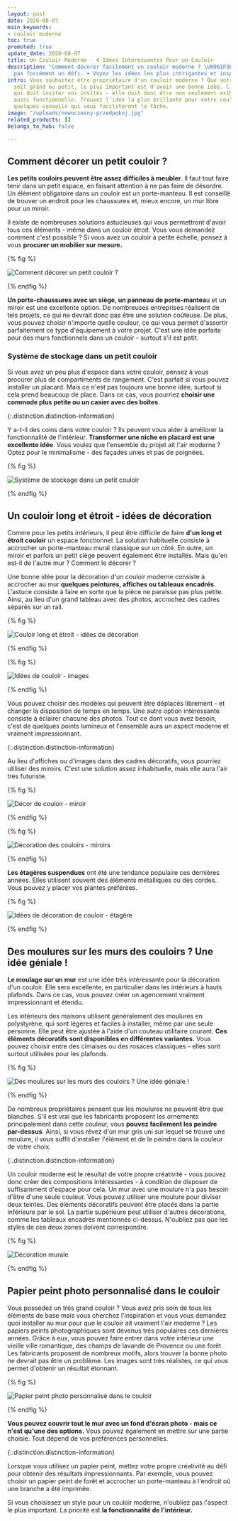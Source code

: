 ```yaml
---
layout: post
date: 2020-08-07
main_keywords:
- couloir moderne
toc: true
promoted: true
update_date: 2020-08-07
title: Un Couloir Moderne - 4 Idées Intéressantes Pour un Couloir
description: "Comment décorer facilement un couloir moderne ? \U0001F3E0 Ce n'est
  pas forcément un défi. ➡️ Voyez les idées les plus intrigantes et inspirez-vous."
intro: Vous souhaitez être propriétaire d'un couloir moderne ? Que votre intérieur
  soit grand ou petit, le plus important est d'avoir une bonne idée. C'est une pièce
  qui doit inviter vos invités - elle doit donc être non seulement esthétique mais
  aussi fonctionnelle. Trouvez l'idée la plus brillante pour votre couloir - utilisez
  quelques conseils qui vous faciliteront la tâche.
image: "/uploads/nowoczesny-przedpokoj.jpg"
related_products: []
belongs_to_hub: false

---
```

## Comment décorer un petit couloir ?

**Les petits couloirs peuvent être assez difficiles à meubler**. Il faut tout faire tenir dans un petit espace, en faisant attention à ne pas faire de désordre. Un élément obligatoire dans un couloir est un porte-manteau. Il est conseillé de trouver un endroit pour les chaussures et, mieux encore, un mur libre pour un miroir.

Il existe de nombreuses solutions astucieuses qui vous permettront d'avoir tous ces éléments - même dans un couloir étroit. Vous vous demandez comment c'est possible ? Si vous avez un couloir à petite échelle, pensez à vous **procurer un mobilier sur mesure.**

{% fig %}

![Comment décorer un petit couloir ?](/uploads/nowoczesny-przedpokoj.jpg "Comment décorer un petit couloir ?")

{% endfig %}

**Un porte-chaussures avec un siège, un panneau de porte-mantea**u et un miroir est une excellente option. De nombreuses entreprises réalisent de tels projets, ce qui ne devrait donc pas être une solution coûteuse. De plus, vous pouvez choisir n'importe quelle couleur, ce qui vous permet d'assortir parfaitement ce type d'équipement à votre projet. C'est une idée parfaite pour des murs fonctionnels dans un couloir - surtout s'il est petit.

### Système de stockage dans un petit couloir

Si vous avez un peu plus d'espace dans votre couloir, pensez à vous procurer plus de compartiments de rangement. C'est parfait si vous pouvez installer un placard. Mais ce n'est pas toujours une bonne idée, surtout si cela prend beaucoup de place. Dans ce cas, vous pourriez **choisir une commode plus petite ou un casier avec des boîtes**.

{:.distinction.distinction-information}

Y a-t-il des coins dans votre couloir ? Ils peuvent vous aider à améliorer la fonctionnalité de l'intérieur. **Transformer une niche en placard est une excellente idée**. Vous voulez que l'ensemble du projet ait l'air moderne ? Optez pour le minimalisme - des façades unies et pas de poignées.

{% fig %}

![Système de stockage dans un petit couloir](/uploads/nowoczesny-przedpokoj.jpg "Système de stockage dans un petit couloir")

{% endfig %}

## Un couloir long et étroit - idées de décoration

Comme pour les petits intérieurs, il peut être difficile de faire **d'un long et étroit couloir** un espace fonctionnel. La solution habituelle consiste à accrocher un porte-manteau mural classique sur un côté. En outre, un miroir et parfois un petit siège peuvent également être installés. Mais qu'en est-il de l'autre mur ? Comment le décorer ?

Une bonne idée pour la décoration d'un couloir moderne consiste à accrocher au mur **quelques peintures, affiches ou tableaux encadrés**. L'astuce consiste à faire en sorte que la pièce ne paraisse pas plus petite. Ainsi, au lieu d'un grand tableau avec des photos, accrochez des cadres séparés sur un rail.

{% fig %}

![Couloir long et étroit - idées de décoration](/uploads/nowoczesny-przedpokoj.jpg "Couloir long et étroit - idées de décoration")

{% endfig %}

{% fig %}

![Idées de couloir - images](/uploads/nowoczesny-przedpokoj.jpg "Idées de couloir - images")

{% endfig %}

Vous pouvez choisir des modèles qui peuvent être déplacés librement - et changer la disposition de temps en temps. Une autre option intéressante consiste à éclairer chacune des photos. Tout ce dont vous avez besoin, c'est de quelques points lumineux et l'ensemble aura un aspect moderne et vraiment impressionnant.

{:.distinction.distinction-information}

Au lieu d'affiches ou d'images dans des cadres décoratifs, vous pourriez utiliser des miroirs. C'est une solution assez inhabituelle, mais elle aura l'air très futuriste.

{% fig %}

![Décor de couloir - miroir](/uploads/nowoczesny-przedpokoj.jpg "Décor de couloir - miroir")

{% endfig %}

{% fig %}

![Décoration des couloirs - miroirs](/uploads/nowoczesny-przedpokoj.jpg "Décoration des couloirs - miroirs")

{% endfig %}

**Les étagères suspendues** ont été une tendance populaire ces dernières années. Elles utilisent souvent des éléments métalliques ou des cordes. Vous pouvez y placer vos plantes préférées.

{% fig %}

![Idées de décoration de couloir - étagère](/uploads/nowoczesny-przedpokoj.jpg "Idées de décoration de couloir - étagère")

{% endfig %}

## Des moulures sur les murs des couloirs ? Une idée géniale !

**Le moulage sur un mur** est une idée très intéressante pour la décoration d'un couloir. Elle sera excellente, en particulier dans les intérieurs à hauts plafonds. Dans ce cas, vous pouvez créer un agencement vraiment impressionnant et étendu.

Les intérieurs des maisons utilisent généralement des moulures en polystyrène, qui sont légères et faciles à installer, même par une seule personne. Elle peut être ajustée à l'aide d'un couteau utilitaire courant. **Ces éléments décoratifs sont disponibles en différentes variantes.** Vous pouvez choisir entre des cimaises ou des rosaces classiques - elles sont surtout utilisées pour les plafonds.

{% fig %}

![Des moulures sur les murs des couloirs ? Une idée géniale !](/uploads/nowoczesny-przedpokoj.jpg "Des moulures sur les murs des couloirs ? Une idée géniale !")

{% endfig %}

De nombreux propriétaires pensent que les moulures ne peuvent être que blanches. S'il est vrai que les fabricants proposent les ornements principalement dans cette couleur, vous **pouvez facilement les peindre par-dessus**. Ainsi, si vous rêvez d'un mur gris uni sur lequel se trouve une moulure, il vous suffit d'installer l'élément et de le peindre dans la couleur de votre choix.

{:.distinction.distinction-information}

Un couloir moderne est le résultat de votre propre créativité - vous pouvez donc créer des compositions intéressantes - à condition de disposer de suffisamment d'espace pour cela. Un mur avec une moulure n'a pas besoin d'être d'une seule couleur. Vous pouvez utiliser une moulure pour diviser deux teintes. Des éléments décoratifs peuvent être placés dans la partie inférieure par le sol. La partie supérieure peut utiliser d'autres décorations, comme les tableaux encadrés mentionnés ci-dessus. N'oubliez pas que les styles de ces deux zones doivent correspondre.

{% fig %}

![Décoration murale](/uploads/nowoczesny-przedpokoj.jpg "Décoration murale")

{% endfig %}

## Papier peint photo personnalisé dans le couloir

Vous possédez un très grand couloir ? Vous avez pris soin de tous les éléments de base mais vous cherchez l'inspiration et vous vous demandez quoi installer au mur pour que le couloir ait vraiment l'air moderne ? Les papiers peints photographiques sont devenus très populaires ces dernières années. Grâce à eux, vous pouvez faire entrer dans votre intérieur une vieille ville romantique, des champs de lavande de Provence ou une forêt. Les fabricants proposent de nombreux motifs, alors trouver la bonne photo ne devrait pas être un problème. Les images sont très réalistes, ce qui vous permet d'obtenir un résultat étonnant.

{% fig %}

![Papier peint photo personnalisé dans le couloir](/uploads/nowoczesny-przedpokoj.jpg "Papier peint photo personnalisé dans le couloir")

{% endfig %}

**Vous pouvez couvrir tout le mur avec un fond d'écran photo - mais ce n'est qu'une des options.** Vous pouvez également en mettre sur une partie choisie. Tout dépend de vos préférences personnelles.

{:.distinction.distinction-information}

Lorsque vous utilisez un papier peint, mettez votre propre créativité au défi pour obtenir des résultats impressionnants. Par exemple, vous pouvez choisir un papier peint de forêt et accrocher un porte-manteau à l'endroit où une branche a été imprimée.

Si vous choisissez un style pour un couloir moderne, n'oubliez pas l'aspect le plus important. La priorité est **la fonctionnalité de l'intérieur.**
